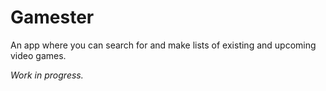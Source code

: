 # Gamester

An app where you can search for and make lists of existing and upcoming video games.

*Work in progress.*

